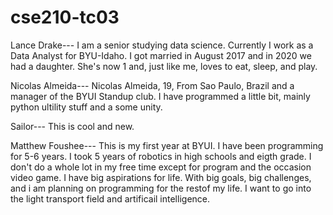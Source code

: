 # cse210-tc03

Lance Drake---
I am a senior studying data science. Currently I work as a Data Analyst for BYU-Idaho. 
I got married in August 2017 and in 2020 we had a daughter. She's now 1 and, just like me, loves to eat, sleep, and play.

Nicolas Almeida---
Nicolas Almeida, 19, From Sao Paulo, Brazil and a manager of the BYUI Standup club.
I have programmed a little bit, mainly python ultility stuff and a some unity.

Sailor---
This is cool and new.

Matthew Foushee---
This is my first year at BYUI. I have been programming for 5-6 years.
I took 5 years of robotics in high schools and eigth grade. 
I don't do a whole lot in my free time except for program and the occasion video game.
I have big aspirations for life. With big goals, big challenges, and i am planning on programming for the restof my life.
I want to go into the light transport field and artificail intelligence.
